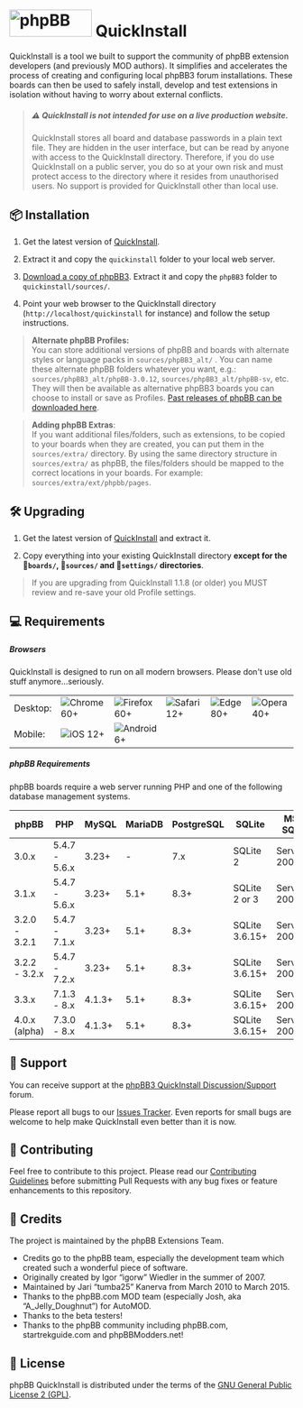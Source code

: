 # <img class="phpbb-logo-rm" height="48" width="146" src="style/assets/img/logo_medium_cosmos.svg" alt="phpBB"> QuickInstall

QuickInstall is a tool we built to support the community of phpBB extension developers (and previously MOD authors). It simplifies and accelerates the process of creating and configuring local phpBB3 forum installations. These boards can then be used to safely install, develop and test extensions in isolation without having to worry about external conflicts.

> ##### ⚠️ QuickInstall is not intended for use on a live production website.
> QuickInstall stores all board and database passwords in a plain text file. They are hidden in the user interface, but can be read by anyone with access to the QuickInstall directory. Therefore, if you do use QuickInstall on a public server, you do so at your own risk and must protect access to the directory where it resides from unauthorised users. No support is provided for QuickInstall other than local use.

## 📦 Installation
1. Get the latest version of [QuickInstall](https://www.phpbb.com/customise/db/official_tool/phpbb3_quickinstall/).

2. Extract it and copy the `quickinstall` folder to your local web server.

3. [Download a copy of phpBB3](https://www.phpbb.com/downloads/). Extract it and copy the `phpBB3` folder to `quickinstall/sources/`.

4. Point your web browser to the QuickInstall directory (`http://localhost/quickinstall` for instance) and follow the setup instructions.

> **Alternate phpBB Profiles:**<br>
> You can store additional versions of phpBB and boards with alternate styles or language packs in `sources/phpBB3_alt/` . You can name these alternate phpBB folders whatever you want, e.g.:  `sources/phpBB3_alt/phpBB-3.0.12`, `sources/phpBB3_alt/phpBB-sv`, etc. They will then be available as alternative phpBB3 boards you can choose to install or save as Profiles. [Past releases of phpBB can be downloaded here](https://download.phpbb.com/pub/release/).

> **Adding phpBB Extras**:<br>
> If you want additional files/folders, such as extensions, to be copied to your boards when they are created, you can put them in the `sources/extra/` directory. By using the same directory structure in `sources/extra/` as phpBB, the files/folders should be mapped to the correct locations in your boards. For example: `sources/extra/ext/phpbb/pages`.

## 🛠 Upgrading
1. Get the latest version of [QuickInstall](https://www.phpbb.com/customise/db/official_tool/phpbb3_quickinstall/) and extract it. 

2. Copy everything into your existing QuickInstall directory **except for the 📁`boards/`, 📁`sources/` and 📁`settings/` directories**. 

> If you are upgrading from QuickInstall 1.1.8 (or older) you MUST review and re-save your old Profile settings.

## 💻 Requirements

##### Browsers
QuickInstall is designed to run on all modern browsers. Please don't use old stuff anymore...seriously.

|  |  |  |  |  |  |
|-|-|-|-|-|-|
| Desktop: | ![Chrome](https://cdnjs.cloudflare.com/ajax/libs/browser-logos/69.0.4/chrome/chrome_32x32.png) 60+ | ![Firefox](https://cdnjs.cloudflare.com/ajax/libs/browser-logos/69.0.4/firefox/firefox_32x32.png) 60+ | ![Safari](https://cdnjs.cloudflare.com/ajax/libs/browser-logos/69.0.4/safari/safari_32x32.png) 12+ | ![Edge](https://cdnjs.cloudflare.com/ajax/libs/browser-logos/69.0.4/edge/edge_32x32.png) 80+ | ![Opera](https://cdnjs.cloudflare.com/ajax/libs/browser-logos/69.0.4/opera/opera_32x32.png) 40+ |
| Mobile: | ![iOS](https://cdnjs.cloudflare.com/ajax/libs/browser-logos/69.0.4/safari-ios/safari-ios_32x32.png) 12+ | ![Android](https://cdnjs.cloudflare.com/ajax/libs/browser-logos/69.0.4/android-webview/android-webview_32x32.png) 6+ |  |  |  |

##### phpBB Requirements
phpBB boards require a web server running PHP and one of the following database management systems.

| phpBB          | PHP           | MySQL  | MariaDB | PostgreSQL | SQLite         | MS SQL       |
| -------------- | ------------- |------- |-------- |----------- |--------------- |------------- |
| 3.0.x          | 5.4.7 - 5.6.x | 3.23+  | -       | 7.x        | SQLite 2       | Server 2000  |
| 3.1.x          | 5.4.7 - 5.6.x | 3.23+  | 5.1+    | 8.3+       | SQLite 2 or 3  | Server 2000+ |
| 3.2.0 - 3.2.1  | 5.4.7 - 7.1.x | 3.23+  | 5.1+    | 8.3+       | SQLite 3.6.15+ | Server 2000+ |
| 3.2.2 - 3.2.x  | 5.4.7 - 7.2.x | 3.23+  | 5.1+    | 8.3+       | SQLite 3.6.15+ | Server 2000+ |
| 3.3.x          | 7.1.3 - 8.x   | 4.1.3+ | 5.1+    | 8.3+       | SQLite 3.6.15+ | Server 2000+ |
| 4.0.x (alpha)  | 7.3.0 - 8.x   | 4.1.3+ | 5.1+    | 8.3+       | SQLite 3.6.15+ | Server 2000+ |

## 🐞 Support
You can receive support at the [phpBB3 QuickInstall Discussion/Support](https://www.phpbb.com/customise/db/official_tool/phpbb3_quickinstall/support) forum.

Please report all bugs to our [Issues Tracker](https://github.com/phpbb/quickinstall/issues). Even reports for small bugs are welcome to help make QuickInstall even better than it is now.

## 👋 Contributing
Feel free to contribute to this project. Please read our [Contributing Guidelines](https://github.com/phpbb/quickinstall/blob/master/.github/CONTRIBUTING.md) before submitting Pull Requests with any bug fixes or feature enhancements to this repository.

## 💖 Credits
The project is maintained by the phpBB Extensions Team.
- Credits go to the phpBB team, especially the development team which created such a wonderful piece of software.
- Originally created by Igor “igorw” Wiedler in the summer of 2007.
- Maintained by Jari “tumba25” Kanerva from March 2010 to March 2015.
- Thanks to the phpBB.com MOD team (especially Josh, aka “A_Jelly_Doughnut”) for AutoMOD.
- Thanks to the beta testers!
- Thanks to the phpBB community including phpBB.com, startrekguide.com and phpBBModders.net!

## 📜 License
phpBB QuickInstall is distributed under the terms of the [GNU General Public License 2 (GPL)](license.txt).
